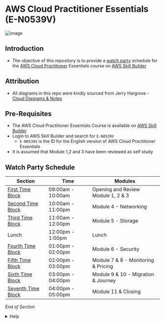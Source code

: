 # AWS Cloud Practitioner Essentials (E-N0539V)

![image](https://user-images.githubusercontent.com/18049790/228772258-d0512605-f805-4764-b7c3-3f860e1c5a32.png)

## Introduction
* The objective of this repository is to provide a [watch party](https://en.wiktionary.org/wiki/watch_party) schedule for the [AWS Cloud Practitioner](https://aws.amazon.com/certification/certified-cloud-practitioner/) Essentials course on [AWS Skill Builder](https://explore.skillbuilder.aws/)

## Attribution
* All diagrams in this repo were kindly sourced from Jerry Hargrove - [Cloud Diagrams & Notes](https://www.awsgeek.com/)

## Pre-Requisites 
* The AWS Cloud Practitioner Essentials Course is available on [AWS Skill Builder](https://explore.skillbuilder.aws/) 
* Login to AWS Skill Builder and search for `E-N0539V`
    * `E-N0539V` is the ID for the English version of AWS Cloud Practitioner Essentials 
* It is assumed that Module 1,2 and 3 have been reviewed as self study

## Watch Party Schedule

| Section | Time | Modules | 
| --- | --- | --- | 
| [First Time Block](https://github.com/jamesbuckett/aws-cloud-practitioner-essentials/blob/main/01-first-time-block.md) | 09:00am - 10:00am | Opening and Review Module 1, 2 & 3 | 
| [Second Time Block](https://github.com/jamesbuckett/aws-cloud-practitioner-essentials/blob/main/02-second-time-block.md) | 10:00am - 11:00pm | Module 4 - Networking| 
| [Third Time Block](https://github.com/jamesbuckett/aws-cloud-practitioner-essentials/blob/main/03-second-time-block.md) | 11:00am - 12:00pm | Module 5 - Storage|
| Lunch | 12:00pm - 1:00pm | Lunch |
| [Fourth Time Block](https://github.com/jamesbuckett/aws-cloud-practitioner-essentials/blob/main/04-third-time-block.md) | 01:00pm - 02:00pm | Module 6 - Security|
| [Fifth Time Block](https://github.com/jamesbuckett/aws-cloud-practitioner-essentials/blob/main/05-fourth-time-block.md) | 02:00pm - 03:00pm | Module 7 & 8 - Monitoring & Pricing | 
| [Sixth Time Block](https://github.com/jamesbuckett/aws-cloud-practitioner-essentials/blob/main/06-fifth-time-block.md) | 03:00pm - 04:00pm | Module 9 & 10 - Migration & Journey | 
| [Seventh Time Block](https://github.com/jamesbuckett/aws-cloud-practitioner-essentials/blob/main/07-fifth-time-block.md) | 04:00pm - 05:00pm | Module 11 & Closing | 


*End of Section*


<details class="faq box"><summary>Help</summary>
<p>

</p>
</details>
<br>